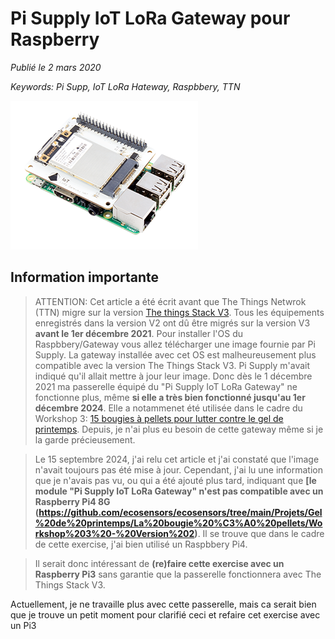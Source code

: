 # Pi Supply IoT LoRa Gateway pour Raspberry

*Publié le 2 mars 2020*

*Keywords: Pi Supp, IoT LoRa Hateway, Raspbbery, TTN*

![Pi Supply IoT LoRa Gateway](Assets/images/IoT-LoRa-Gateway-HAT.png "Pi Supply IoT LoRa Gateway")

## Information importante

> ATTENTION: Cet article a été écrit avant que The Things Netwrok (TTN) migre sur la version [The things Stack V3](https://www.thethingsindustries.com/docs/). Tous les équipements enregistrés dans la version V2 ont dû être migrés sur la version V3 **avant le 1er décembre 2021**. Pour installer l'OS du Raspbbery/Gateway vous allez télécharger une image fournie par Pi Supply. La gateway installée avec cet OS est malheureusement plus compatible avec la version The Things Stack V3. Pi Supply m'avait indiqué qu'il allait mettre à jour leur image. Donc dès le 1 décembre 2021 ma passerelle équipé du "Pi Supply IoT LoRa Gateway" ne fonctionne plus, même **si elle a très bien fonctionné jusqu'au 1er décembre 2024**. Elle a notammenet été utilisée dans le cadre du Workshop 3: [15 bougies à pellets pour lutter contre le gel de printemps](https://github.com/ecosensors/ecosensors/tree/main/Projets/Gel%20de%20printemps/La%20bougie%20%C3%A0%20pellets/Workshop%203%20-%20Version%202). Depuis, je n'ai plus eu besoin de cette gateway même si je la garde précieusement.

> Le 15 septembre 2024, j'ai relu cet article et j'ai constaté que l'image n'avait toujours pas été mise à jour. Cependant, j'ai lu une information que je n'avais pas vu, ou qui a été ajouté plus tard, indiquant que **[le module "Pi Supply IoT LoRa Gateway" n'est pas compatible avec un Raspberry Pi4 8G (https://github.com/ecosensors/ecosensors/tree/main/Projets/Gel%20de%20printemps/La%20bougie%20%C3%A0%20pellets/Workshop%203%20-%20Version%202)**. Il se trouve que dans le cadre de cette exercise, j'ai bien utilisé un Raspbbery Pi4.

> Il serait donc intéressant de **(re)faire cette exercise avec un Raspberry Pi3** sans garantie que la passerelle fonctionnera avec The Things Stack V3.

Actuellement, je ne travaille plus avec cette passerelle, mais ca serait bien que je trouve un petit moment pour clarifié ceci et refaire cet exercise avec un Pi3

